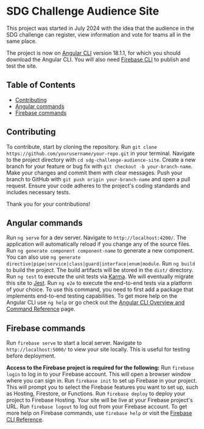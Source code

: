 # SDG Challenge Audience Site

This project was started in July 2024 with the idea that the audience in the SDG challenge can register, view information and vote for teams all in the same place.

The project is now on [Angular CLI](https://github.com/angular/angular-cli) version 18.1.1, for which you should download the Angular CLI.
You will also need [Firebase CLI](https://firebase.google.com/docs/cli) to publish and test the site.

## Table of Contents
- [Contributing](#contributing)
- [Angular commands](#angular-commands)
- [Firebase commands](#firebase-commands)


<a name="contributing"></a>
## Contributing

To contribute, start by cloning the repository. Run `git clone https://github.com/yourusername/your-repo.git` in your terminal. 
Navigate to the project directory with `cd sdg-challenge-audience-site`. 
Create a new branch for your feature or bug fix with `git checkout -b your-branch-name`. 
Make your changes and commit them with clear messages. 
Push your branch to GitHub with `git push origin your-branch-name` and open a pull request. 
Ensure your code adheres to the project's coding standards and includes necessary tests. 

Thank you for your contributions!

<a name="angular-commands"></a>
## Angular commands

Run `ng serve` for a dev server. Navigate to `http://localhost:4200/`. The application will automatically reload if you change any of the source files.
Run `ng generate component component-name` to generate a new component. You can also use `ng generate directive|pipe|service|class|guard|interface|enum|module`.
Run `ng build` to build the project. The build artifacts will be stored in the `dist/` directory.
Run `ng test` to execute the unit tests via [Karma](https://karma-runner.github.io). We will eventually migrate this site to [Jest](https://jestjs.io/).
Run `ng e2e` to execute the end-to-end tests via a platform of your choice. To use this command, you need to first add a package that implements end-to-end testing capabilities.
To get more help on the Angular CLI use `ng help` or go check out the [Angular CLI Overview and Command Reference](https://angular.io/cli) page.

<a name="firebase-commands"></a>
## Firebase commands

Run `firebase serve` to start a local server. Navigate to `http://localhost:5000/` to view your site locally. This is useful for testing before deployment.

**Access to the Firebase project is required for the following:**
Run `firebase login` to log in to your Firebase account. This will open a browser window where you can sign in. 
Run `firebase init` to set up Firebase in your project. This will prompt you to select the Firebase features you want to set up, such as Hosting, Firestore, or Functions.
Run `firebase deploy` to deploy your project to Firebase Hosting. Your site will be live at your Firebase project's URL.
Run `firebase logout` to log out from your Firebase account.
To get more help on Firebase commands, use `firebase help` or visit the [Firebase CLI Reference](https://firebase.google.com/docs/cli).



